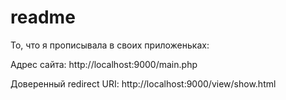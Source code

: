 # readme

То, что я прописывала в своих приложеньках:

Адрес сайта: http://localhost:9000/main.php

Доверенный redirect URI: http://localhost:9000/view/show.html


